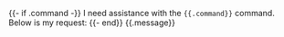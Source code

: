 
{{- if .command -}}
I need assistance with the `{{.command}}` command. Below is my request:
{{- end}}
{{.message}}
